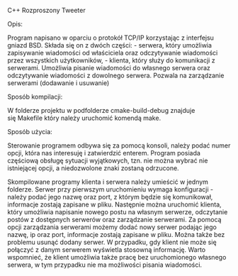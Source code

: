 C++ Rozproszony Tweeter

Opis:

Program napisano w oparciu o protokół TCP/IP korzystając z interfejsu gniazd BSD.
Składa się on z dwóch części:
	- serwera, który umożliwia zapisywanie wiadomości od właściciela oraz odczytywanie 
  wiadomości przez wszystkich użytkowników,
	- klienta, który służy do komunikacji z serwerami. Umożliwia pisanie wiadomości 
  do własnego serwera oraz odczytywanie wiadomości z dowolnego serwera. Pozwala na zarządzanie serwerami (dodawanie i usuwanie)

Sposób kompilacji:

W folderze projektu w podfolderze cmake-build-debug znajduje się Makefile który należy uruchomić komendą make.
	
Sposób użycia:

Sterowanie programem odbywa się za pomocą konsoli, należy podać numer opcji, która nas interesuję i zatwierdzić enterem. 
Program posiada częściową obsługę sytuacji wyjątkowych, tzn. nie można wybrać nie istniejącej opcji, a niedozwolone znaki 
zostaną odrzucone.

Skompilowane programy klienta i serwera należy umieścić w jednym folderze. Serwer przy pierwszym uruchomieniu wymaga 
konfiguracji - należy podać jego nazwę oraz port, z którym będzie się komunikował, informacje zostają zapisane w pliku. 
Następnie można uruchomić klienta, który umożliwia napisanie nowego postu na własnym serwerze, odczytanie postów z 
dostępnych serwerów oraz zarządzanie serwerami. Za pomocą opcji zarządzania serwerami możemy dodać nowy serwer podając 
jego nazwę, ip oraz port, informacje zostają zapisane w pliku. Można także bez problemu usunąć dodany serwer. 
W przypadku, gdy klient nie może się połączyć z danym serwerem wyświetla stosowną informację. 
Warto wspomnieć, że klient umożliwia także pracę bez uruchomionego własnego serwera, w tym przypadku nie ma możliwości 
pisania wiadomości. 
